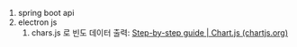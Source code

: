 1. spring boot api
2. electron js
	1. chars.js 로 빈도 데이터 출력: [Step-by-step guide | Chart.js (chartjs.org)](https://www.chartjs.org/docs/latest/getting-started/usage.html)